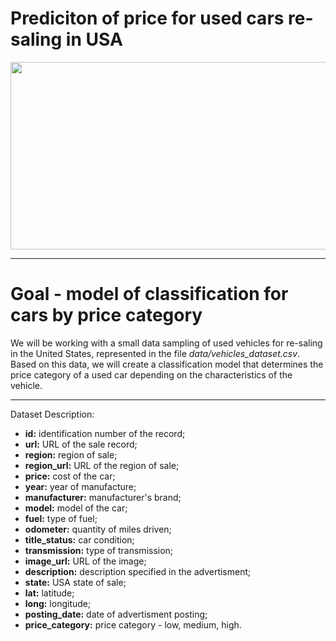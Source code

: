 # Prediciton of price for used cars re-saling in USA

<div align="center">
  <img src="https://autovikupru.ru/wp-content/uploads/2016/02/Earns_Chrysler_392906a.jpg" width="600" height="300"/>
</div>

---

# Goal - model of classification for cars by price category

We will be working with a small data sampling of used vehicles for re-saling in the United States, represented in the file *data/vehicles_dataset.csv*. Based on this data, we will create a classification model that determines the price category of a used car depending on the characteristics of the vehicle.

---

Dataset Description:
* **id:** identification number of the record;
* **url:** URL of the sale record;
* **region:** region of sale;
* **region_url:** URL of the region of sale;
* **price:** cost of the car;
* **year:** year of manufacture;
* **manufacturer:** manufacturer's brand;
* **model:** model of the car;
* **fuel:** type of fuel;
* **odometer:** quantity of miles driven;
* **title_status:** car condition;
* **transmission:** type of transmission;
* **image_url:** URL of the image;
* **description:** description specified in the advertisment;
* **state:** USA state of sale;
* **lat:** latitude;
* **long:** longitude;
* **posting_date:** date of advertisment posting;
* **price_category:** price category - low, medium, high.
